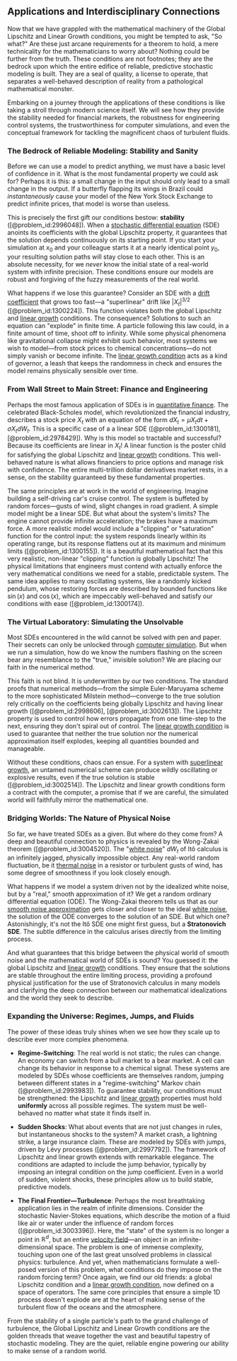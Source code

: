 ## Applications and Interdisciplinary Connections

Now that we have grappled with the mathematical machinery of the Global Lipschitz and Linear Growth conditions, you might be tempted to ask, "So what?" Are these just arcane requirements for a theorem to hold, a mere technicality for the mathematicians to worry about? Nothing could be further from the truth. These conditions are not footnotes; they are the bedrock upon which the entire edifice of reliable, predictive stochastic modeling is built. They are a seal of quality, a license to operate, that separates a well-behaved description of reality from a pathological mathematical monster.

Embarking on a journey through the applications of these conditions is like taking a stroll through modern science itself. We will see how they provide the stability needed for financial markets, the robustness for engineering control systems, the trustworthiness for computer simulations, and even the conceptual framework for tackling the magnificent chaos of turbulent fluids.

### The Bedrock of Reliable Modeling: Stability and Sanity

Before we can use a model to predict anything, we must have a basic level of confidence in it. What is the most fundamental property we could ask for? Perhaps it is this: a small change in the input should only lead to a small change in the output. If a butterfly flapping its wings in Brazil could *instantaneously* cause your model of the New York Stock Exchange to predict infinite prices, that model is worse than useless.

This is precisely the first gift our conditions bestow: **stability** ([@problem_id:2996048]). When a [stochastic differential equation](@article_id:139885) (SDE) anoints its coefficients with the global Lipschitz property, it guarantees that the solution depends continuously on its starting point. If you start your simulation at $x_0$ and your colleague starts it at a nearly identical point $y_0$, your resulting solution paths will stay close to each other. This is an absolute necessity, for we *never* know the initial state of a real-world system with infinite precision. These conditions ensure our models are robust and forgiving of the fuzzy measurements of the real world.

What happens if we lose this guarantee? Consider an SDE with a [drift coefficient](@article_id:198860) that grows too fast—a "superlinear" drift like $|X_t|^{3/2}$ ([@problem_id:1300224]). This function violates both the global Lipschitz and [linear growth](@article_id:157059) conditions. The consequence? Solutions to such an equation can "explode" in finite time. A particle following this law could, in a finite amount of time, shoot off to infinity. While some physical phenomena like gravitational collapse might exhibit such behavior, most systems we wish to model—from stock prices to chemical concentrations—do not simply vanish or become infinite. The [linear growth condition](@article_id:201007) acts as a kind of governor, a leash that keeps the randomness in check and ensures the model remains physically sensible over time.

### From Wall Street to Main Street: Finance and Engineering

Perhaps the most famous application of SDEs is in [quantitative finance](@article_id:138626). The celebrated Black-Scholes model, which revolutionized the financial industry, describes a stock price $X_t$ with an equation of the form $dX_t = \mu X_t dt + \sigma X_t dW_t$. This is a specific case of a a linear SDE ([@problem_id:1300181], [@problem_id:2978429]). Why is this model so tractable and successful? Because its coefficients are linear in $X_t$! A linear function is the poster child for satisfying the global Lipschitz and [linear growth](@article_id:157059) conditions. This well-behaved nature is what allows financiers to price options and manage risk with confidence. The entire multi-trillion dollar derivatives market rests, in a sense, on the stability guaranteed by these fundamental properties.

The same principles are at work in the world of engineering. Imagine building a self-driving car's cruise control. The system is buffeted by random forces—gusts of wind, slight changes in road gradient. A simple model might be a linear SDE. But what about the system's limits? The engine cannot provide infinite acceleration; the brakes have a maximum force. A more realistic model would include a "clipping" or "saturation" function for the control input: the system responds linearly within its operating range, but its response flattens out at its maximum and minimum limits ([@problem_id:1300155]). It is a beautiful mathematical fact that this very realistic, non-linear "clipping" function is globally Lipschitz! The physical limitations that engineers must contend with actually enforce the very mathematical conditions we need for a stable, predictable system. The same idea applies to many oscillating systems, like a randomly kicked pendulum, whose restoring forces are described by bounded functions like $\sin(x)$ and $\cos(x)$, which are impeccably well-behaved and satisfy our conditions with ease ([@problem_id:1300174]).

### The Virtual Laboratory: Simulating the Unsolvable

Most SDEs encountered in the wild cannot be solved with pen and paper. Their secrets can only be unlocked through [computer simulation](@article_id:145913). But when we run a simulation, how do we know the numbers flashing on the screen bear any resemblance to the "true," invisible solution? We are placing our faith in the numerical method.

This faith is not blind. It is underwritten by our two conditions. The standard proofs that numerical methods—from the simple Euler-Maruyama scheme to the more sophisticated Milstein method—converge to the true solution rely critically on the coefficients being globally Lipschitz and having linear growth ([@problem_id:2998606], [@problem_id:3002613]). The Lipschitz property is used to control how errors propagate from one time-step to the next, ensuring they don't spiral out of control. The [linear growth condition](@article_id:201007) is used to guarantee that neither the true solution nor the numerical approximation itself explodes, keeping all quantities bounded and manageable.

Without these conditions, chaos can ensue. For a system with [superlinear growth](@article_id:166881), an untamed numerical scheme can produce wildly oscillating or explosive results, even if the true solution is stable ([@problem_id:3002514]). The Lipschitz and linear growth conditions form a contract with the computer, a promise that if we are careful, the simulated world will faithfully mirror the mathematical one.

### Bridging Worlds: The Nature of Physical Noise

So far, we have treated SDEs as a given. But where do they come from? A deep and beautiful connection to physics is revealed by the Wong-Zakai theorem ([@problem_id:3004520]). The "[white noise](@article_id:144754)" $dW_t$ of Itô calculus is an infinitely jagged, physically impossible object. Any real-world random fluctuation, be it [thermal noise](@article_id:138699) in a resistor or turbulent gusts of wind, has some degree of smoothness if you look closely enough.

What happens if we model a system driven not by the idealized white noise, but by a "real," smooth approximation of it? We get a random ordinary differential equation (ODE). The Wong-Zakai theorem tells us that as our [smooth noise approximation](@article_id:198000) gets closer and closer to the ideal [white noise](@article_id:144754), the solution of the ODE converges to the solution of an SDE. But which one? Astonishingly, it's not the Itô SDE one might first guess, but a **Stratonovich SDE**. The subtle difference in the calculus arises directly from the limiting process.

And what guarantees that this bridge between the physical world of smooth noise and the mathematical world of SDEs is sound? You guessed it: the global Lipschitz and [linear growth](@article_id:157059) conditions. They ensure that the solutions are stable throughout the entire limiting process, providing a profound physical justification for the use of Stratonovich calculus in many models and clarifying the deep connection between our mathematical idealizations and the world they seek to describe.

### Expanding the Universe: Regimes, Jumps, and Fluids

The power of these ideas truly shines when we see how they scale up to describe ever more complex phenomena.

-   **Regime-Switching**: The real world is not static; the rules can change. An economy can switch from a bull market to a bear market. A cell can change its behavior in response to a chemical signal. These systems are modeled by SDEs whose coefficients are themselves random, jumping between different states in a "regime-switching" Markov chain ([@problem_id:2993983]). To guarantee stability, our conditions must be strengthened: the Lipschitz and [linear growth](@article_id:157059) properties must hold **uniformly** across all possible regimes. The system must be well-behaved no matter what state it finds itself in.

-   **Sudden Shocks**: What about events that are not just changes in rules, but instantaneous shocks to the system? A market crash, a lightning strike, a large insurance claim. These are modeled by SDEs with jumps, driven by Lévy processes ([@problem_id:2997792]). The framework of Lipschitz and linear growth extends with remarkable elegance. The conditions are adapted to include the jump behavior, typically by imposing an integral condition on the jump coefficient. Even in a world of sudden, violent shocks, these principles allow us to build stable, predictive models.

-   **The Final Frontier—Turbulence**: Perhaps the most breathtaking application lies in the realm of infinite dimensions. Consider the stochastic Navier-Stokes equations, which describe the motion of a fluid like air or water under the influence of random forces ([@problem_id:3003396]). Here, the "state" of the system is no longer a point in $\mathbb{R}^d$, but an entire [velocity field](@article_id:270967)—an object in an infinite-dimensional space. The problem is one of immense complexity, touching upon one of the last great unsolved problems in classical physics: turbulence. And yet, when mathematicians formulate a well-posed version of this problem, what conditions do they impose on the random forcing term? Once again, we find our old friends: a global Lipschitz condition and a [linear growth condition](@article_id:201007), now defined on a space of operators. The same core principles that ensure a simple 1D process doesn't explode are at the heart of making sense of the turbulent flow of the oceans and the atmosphere.

From the stability of a single particle's path to the grand challenge of turbulence, the Global Lipschitz and Linear Growth conditions are the golden threads that weave together the vast and beautiful tapestry of stochastic modeling. They are the quiet, reliable engine powering our ability to make sense of a random world.